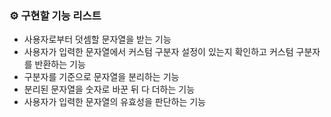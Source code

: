 ### ⚙ 구현할 기능 리스트
- 사용자로부터 덧셈할 문자열을 받는 기능
- 사용자가 입력한 문자열에서 커스텀 구분자 설정이 있는지 확인하고 커스텀 구분자를 반환하는 기능
- 구분자를 기준으로 문자열을 분리하는 기능
- 분리된 문자열을 숫자로 바꾼 뒤 다 더하는 기능
- 사용자가 입력한 문자열의 유효성을 판단하는 기능